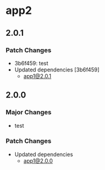 # app2

## 2.0.1

### Patch Changes

- 3b6f459: test
- Updated dependencies [3b6f459]
  - app1@2.0.1

## 2.0.0

### Major Changes

- test

### Patch Changes

- Updated dependencies
  - app1@2.0.0
